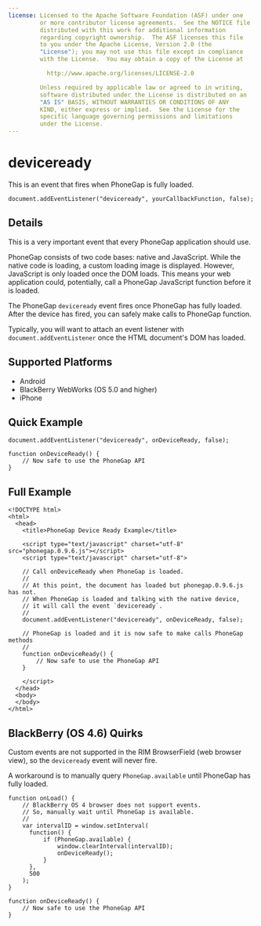 ```yaml
---
license: Licensed to the Apache Software Foundation (ASF) under one
         or more contributor license agreements.  See the NOTICE file
         distributed with this work for additional information
         regarding copyright ownership.  The ASF licenses this file
         to you under the Apache License, Version 2.0 (the
         "License"); you may not use this file except in compliance
         with the License.  You may obtain a copy of the License at

           http://www.apache.org/licenses/LICENSE-2.0

         Unless required by applicable law or agreed to in writing,
         software distributed under the License is distributed on an
         "AS IS" BASIS, WITHOUT WARRANTIES OR CONDITIONS OF ANY
         KIND, either express or implied.  See the License for the
         specific language governing permissions and limitations
         under the License.
---
```


deviceready
===========

This is an event that fires when PhoneGap is fully loaded.

    document.addEventListener("deviceready", yourCallbackFunction, false);

Details
-------

This is a very important event that every PhoneGap application should use.

PhoneGap consists of two code bases: native and JavaScript. While the native code is loading, a custom loading image is displayed. However, JavaScript is only loaded once the DOM loads. This means your web application could, potentially, call a PhoneGap JavaScript function before it is loaded.

The PhoneGap `deviceready` event fires once PhoneGap has fully loaded. After the device has fired, you can safely make calls to PhoneGap function.

Typically, you will want to attach an event listener with `document.addEventListener` once the HTML document's DOM has loaded.

Supported Platforms
-------------------

- Android
- BlackBerry WebWorks (OS 5.0 and higher)
- iPhone

Quick Example
-------------

    document.addEventListener("deviceready", onDeviceReady, false);

    function onDeviceReady() {
        // Now safe to use the PhoneGap API
    }

Full Example
------------

    <!DOCTYPE html>
    <html>
      <head>
        <title>PhoneGap Device Ready Example</title>

        <script type="text/javascript" charset="utf-8" src="phonegap.0.9.6.js"></script>
        <script type="text/javascript" charset="utf-8">

        // Call onDeviceReady when PhoneGap is loaded.
        //
        // At this point, the document has loaded but phonegap.0.9.6.js has not.
        // When PhoneGap is loaded and talking with the native device,
        // it will call the event `deviceready`.
        // 
        document.addEventListener("deviceready", onDeviceReady, false);

        // PhoneGap is loaded and it is now safe to make calls PhoneGap methods
        //
        function onDeviceReady() {
            // Now safe to use the PhoneGap API
        }

        </script>
      </head>
      <body>
      </body>
    </html>
    
BlackBerry (OS 4.6) Quirks
--------------------------

Custom events are not supported in the RIM BrowserField (web browser view), so the `deviceready` event will never fire.

A workaround is to manually query `PhoneGap.available` until PhoneGap has fully loaded.

    function onLoad() {
        // BlackBerry OS 4 browser does not support events.
        // So, manually wait until PhoneGap is available.
        //
        var intervalID = window.setInterval(
          function() {
              if (PhoneGap.available) {
                  window.clearInterval(intervalID);
                  onDeviceReady();
              }
          },
          500
        );
    }

    function onDeviceReady() {
        // Now safe to use the PhoneGap API
    }